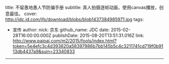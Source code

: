 title: 不留愚地愚人节防骗手册
subtitle: 真人拍摄逐帧动画，使用canvas播放，创意最佳。
cover: http://jdc.jd.com/jfs/download/blobs/blob1437384985971.jpg
tags:
  - 宣传
author:
  nick: 京东
  github_name: JDC
date: 2015-02-28T16:00:00.000Z
publishDate: 2015-08-20T13:51:31.016Z
link: http://www.paipai.com/m2/2015/fools/index.html?token=5e4efc3c4d393620a58397986b7bb145b5c4c3211741cd719f0b9113db4437a9&suin=23340833
---